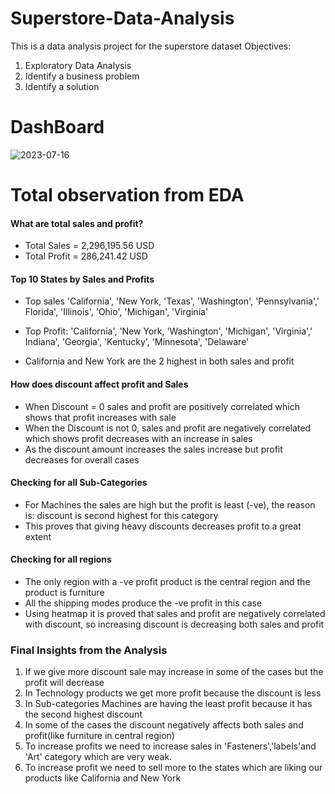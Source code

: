 # Superstore-Data-Analysis

This is a data analysis project for the superstore dataset
Objectives:
1. Exploratory Data Analysis
2. Identify a business problem
3. Identify a solution

# DashBoard
![2023-07-16](https://github.com/hrishabh08/Superstore-Data-Analysis/assets/76394992/7f540429-4b78-49f0-a745-464045fdd8dc)

# Total observation from EDA
#### What are total sales and profit?
* Total Sales = 2,296,195.56 USD
* Total Profit = 286,241.42 USD

#### Top 10 States by Sales and Profits
* Top sales
'California', 'New York, 'Texas', 'Washington', 'Pennsylvania',' Florida', 'Illinois', 'Ohio', 'Michigan', 'Virginia' 

* Top Profit: 'California', 'New York, 'Washington', 'Michigan', 'Virginia',' Indiana', 'Georgia', 'Kentucky', 'Minnesota', 'Delaware'

* California and New York are the 2 highest in both sales and profit

#### How does discount affect profit and Sales
 * When Discount = 0 sales and profit are positively correlated which shows that profit increases with sale
 * When the Discount is not 0, sales and profit are negatively correlated which shows profit decreases with an increase in sales
 * As the discount amount increases the sales increase but profit decreases for overall cases

#### Checking for all Sub-Categories
* For Machines the sales are high but the profit is least (-ve), the reason is: discount is second highest for this category
* This proves that giving heavy discounts decreases profit to a great extent

#### Checking for all regions
* The only region with a -ve profit product is the central region and the product is furniture
* All the shipping modes produce the -ve profit in this case
* Using heatmap it is proved that sales and profit are negatively correlated with discount, so increasing discount is decreasing both sales and profit

### Final Insights from the Analysis
1. If we give more discount sale may increase in some of the cases but the profit will decrease
2. In Technology products we get more profit because the discount is less
2. In Sub-categories Machines are having the least profit because it has the second highest discount
4. In some of the cases the discount negatively affects both sales and profit(like furniture in central region)
5. To increase profits we need to increase sales in 'Fasteners','labels'and 'Art' category which are very weak.
6. To increase profit we need to sell more to the states which are liking our products like California and New York

